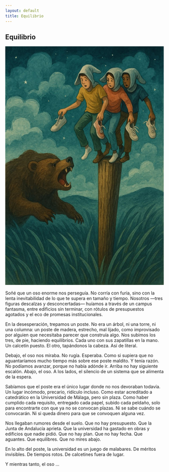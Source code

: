 ```yaml
---
layout: default
title: Equilibrio
---
```


## Equilibrio

![Ilustración del sueño con el oso](../imagenes/oso.jpeg)

Soñé que un oso enorme nos perseguía. No corría con furia, sino con la lenta inevitabilidad de lo que te supera en tamaño y tiempo. Nosotros —tres figuras descalzas y desconcertadas— huíamos a través de un campus fantasma, entre edificios sin terminar, con rótulos de presupuestos agotados y el eco de promesas institucionales.

En la desesperación, trepamos un poste. No era un árbol, ni una torre, ni una columna: un poste de madera, estrecho, mal lijado, como improvisado por alguien que necesitaba parecer que construía algo. Nos subimos los tres, de pie, haciendo equilibrios. Cada uno con sus zapatillas en la mano. Un calcetín puesto. El otro, tapándonos la cabeza. Así de literal.

Debajo, el oso nos miraba. No rugía. Esperaba. Como si supiera que no aguantaríamos mucho tiempo más sobre ese poste maldito. Y tenía razón.
No podíamos avanzar, porque no había adónde ir. Arriba no hay siguiente escalón. Abajo, el oso. A los lados, el silencio de un sistema que se alimenta de la espera.

Sabíamos que el poste era el único lugar donde no nos devoraban todavía. Un lugar incómodo, precario, ridículo incluso. Como estar acreditado a catedrático en la Universidad de Málaga, pero sin plaza. Como haber cumplido cada requisito, entregado cada papel, subido cada peldaño, solo para encontrarte con que ya no se convocan plazas. Ni se sabe cuándo se convocarán. Ni si queda dinero para que se convoquen alguna vez.

Nos llegaban rumores desde el suelo. Que no hay presupuesto. Que la Junta de Andalucía aprieta. Que la universidad ha gastado en obras y edificios que nadie pidió. Que no hay plan. Que no hay fecha. Que aguantes. Que equilibres. Que no mires abajo.

En lo alto del poste, la universidad es un juego de malabares. De méritos invisibles. De tiempos rotos. De calcetines fuera de lugar.

Y mientras tanto, el oso ...

